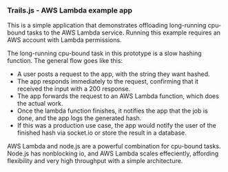 ### Trails.js - AWS Lambda example app

This is a simple application that demonstrates offloading long-running cpu-bound tasks to the AWS Lambda service.  Running this example requires an AWS account with Lambda permissions.  

The long-running cpu-bound task in this prototype is a slow hashing function. The general flow goes like this:

* A user posts a request to the app, with the string they want hashed.
* The app responds immediately to the request, confirming that it received the input with a 200 response.
* The app forwards the request to an AWS Lambda function, which does the actual work.
* Once the lambda function finishes, it notifies the app that the job is done, and the app logs the generated hash.
* If this was a production use case, the app would notify the user of the finished hash via socket.io or store the result in a database.

AWS Lambda and node.js are a powerful combination for cpu-bound tasks.  Node.js has nonblocking io, and AWS Lambda scales effeciently, affording flexibility and very high throughput with a simple architecture.
